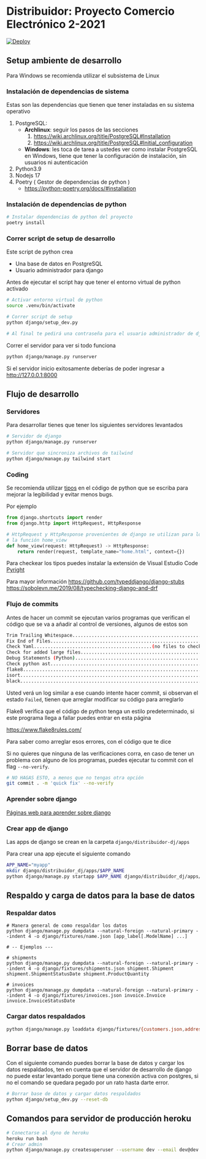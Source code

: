 # Distribuidor: Proyecto Comercio Electrónico 2-2021

[![Deploy](https://www.herokucdn.com/deploy/button.svg)](https://heroku.com/deploy)

## Setup ambiente de desarrollo
Para Windows se recomienda utilizar el subsistema de Linux

### Instalación de dependencias de sistema
Estas son las dependencias que tienen que tener instaladas en su sistema operativo
1. PostgreSQL:
   - **Archlinux**: seguir los pasos de las secciones
     1. https://wiki.archlinux.org/title/PostgreSQL#Installation
     2. https://wiki.archlinux.org/title/PostgreSQL#Initial_configuration
   - **Windows**: les toca de tarea a ustedes ver como instalar PostgreSQL en Windows, tiene que tener la configuración de instalación, sin usuarios ni autenticación
2. Python3.9
3. Nodejs 17
4. Poetry ( Gestor de dependencias de python )
   - https://python-poetry.org/docs/#installation

### Instalación de dependencias de python

```sh
# Instalar dependencias de python del proyecto
poetry install
```

### Correr script de setup de desarrollo
Este script de python crea
- Una base de datos en PostgreSQL
- Usuario administrador para django

Antes de ejecutar el script hay que tener el entorno virtual de python activado

```bash
# Activar entorno virtual de python
source .venv/bin/activate

# Correr script de setup
python django/setup_dev.py

# Al final te pedirá una contraseña para el usuario administrador de django
```
Correr el servidor para ver si todo funciona

```bash
python django/manage.py runserver
```

Si el servidor inicio exitosamente deberías de poder ingresar a http://127.0.0.1:8000

## Flujo de desarrollo

### Servidores
Para desarrollar tienes que tener los siguientes servidores levantados

```bash
# Servidor de django
python django/manage.py runserver

# Servidor que sincroniza archivos de tailwind
python django/manage.py tailwind start
```
### Coding
Se recomienda utilizar [tipos](https://docs.python.org/3/library/typing.html) en el código de python que se escriba para mejorar la legibilidad y evitar menos bugs.

Por ejemplo

```py
from django.shortcuts import render
from django.http import HttpRequest, HttpResponse

# HttpRequest y HttpResponse provenientes de django se utilizan para los tipos de
# la función home_view
def home_view(request: HttpRequest) -> HttpResponse:
    return render(request, template_name="home.html", context={})
```

Para checkear los tipos puedes instalar la extensión de Visual Estudio Code [Pyright](https://github.com/microsoft/pyright#vs-code-integration)

Para mayor información
https://github.com/typeddjango/django-stubs
https://sobolevn.me/2019/08/typechecking-django-and-drf


### Flujo de commits
Antes de hacer un commit se ejecutan varios programas que verifican el código que se va a añadir al control de versiones, algunos de estos son

```bash
Trim Trailing Whitespace.................................................Passed
Fix End of Files.........................................................Passed
Check Yaml...........................................(no files to check)Skipped
Check for added large files..............................................Passed
Debug Statements (Python)................................................Passed
Check python ast.........................................................Passed
flake8...................................................................Passed
isort....................................................................Passed
black....................................................................Passed
```

Usted verá un log similar a ese cuando intente hacer commit, si observan el estado `Failed`, tienen que arreglar modificar su código para arreglarlo

Flake8 verifica que el código de python tenga un estilo predeterminado, si este programa llega a fallar puedes entrar en esta página

https://www.flake8rules.com/

Para saber como arreglar esos errores, con el código que te dice

Si no quieres que ninguna de las verificaciones corra, en caso de tener un problema con alguno de los programas, puedes ejecutar tu commit con el flag `--no-verify`.

```bash
# NO HAGAS ESTO, a menos que no tengas otra opción
git commit . -m 'quick fix' --no-verify
```
### Aprender sobre django
[Páginas web para aprender sobre django](docs/learning-resources/django.md)

### Crear app de django
Las apps de django se crean en la carpeta `django/distribuidor-dj/apps`

Para crear una app ejecute el siguiente comando

```bash
APP_NAME="myapp"
mkdir django/distribuidor_dj/apps/$APP_NAME
python django/manage.py startapp $APP_NAME django/distribuidor_dj/apps/$APP_NAME
```

## Respaldo y carga de datos para la base de datos
### Respaldar datos

```
# Manera general de como respaldar los datos
python django/manage.py dumpdata --natural-foreign --natural-primary --indent 4 -o django/fixtures/name.json [app_label[.ModelName] ...]

# -- Ejemplos ---

# shipments
python django/manage.py dumpdata --natural-foreign --natural-primary --indent 4 -o django/fixtures/shipments.json shipment.Shipment shipment.ShipmentStatusDate shipment.ProductQuantity

# invoices
python django/manage.py dumpdata --natural-foreign --natural-primary --indent 4 -o django/fixtures/invoices.json invoice.Invoice invoice.InvoiceStatusDate
```

### Cargar datos respaldados

```bash
python django/manage.py loaddata django/fixtures/{customers.json,address-state.json,address.json,products-standalone.json,shipments.json,invoices.json}
```

## Borrar base de datos
Con el siguiente comando puedes borrar la base de datos y cargar los datos respaldados, ten en cuenta que el servidor de desarrollo de django no puede estar levantado porque tiene una conexión activa con postgres, si no el comando se quedara pegado por un rato hasta darte error.

```bash
# Borrar base de datos y cargar datos respaldados
python django/setup_dev.py --reset-db
```

## Comandos para servidor de producción heroku
```bash
# Conectarse al dyno de heroku
heroku run bash
# Crear admin
python django/manage.py createsuperuser --username dev --email dev@dev.com --settings distribuidor_dj.settings.production

```
